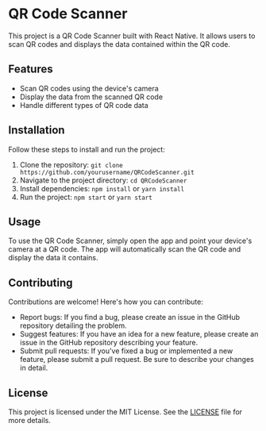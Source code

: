 # QR Code Scanner

This project is a QR Code Scanner built with React Native. It allows users to scan QR codes and displays the data contained within the QR code.

## Features

- Scan QR codes using the device's camera
- Display the data from the scanned QR code
- Handle different types of QR code data

## Installation

Follow these steps to install and run the project:

1. Clone the repository: `git clone https://github.com/yourusername/QRCodeScanner.git`
2. Navigate to the project directory: `cd QRCodeScanner`
3. Install dependencies: `npm install` or `yarn install`
4. Run the project: `npm start` or `yarn start`

## Usage

To use the QR Code Scanner, simply open the app and point your device's camera at a QR code. The app will automatically scan the QR code and display the data it contains.

## Contributing

Contributions are welcome! Here's how you can contribute:

- Report bugs: If you find a bug, please create an issue in the GitHub repository detailing the problem.
- Suggest features: If you have an idea for a new feature, please create an issue in the GitHub repository describing your feature.
- Submit pull requests: If you've fixed a bug or implemented a new feature, please submit a pull request. Be sure to describe your changes in detail.

## License

This project is licensed under the MIT License. See the [LICENSE](LICENSE) file for more details.
